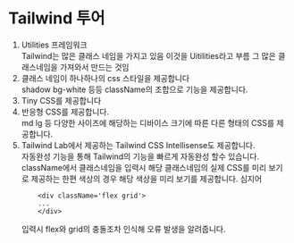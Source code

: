 # Tailwind 투어

<ol>
<li>Utilities 프레임워크</li>
Tailwind는 많은 클래스 네임을 가지고 있음 이것을 Uitilities라고 부름
그 많은 클래스네임을 가져와서 만드는 것임
<li>클래스 네임이 하나하나의 css 스타일을 제공합니다</li>
shadow bg-white 등등 className의 조합으로 기능을 제공합니다.
<li>Tiny CSS를 제공합니다</li>

<li>반응형 CSS를 제공합니다.</li>
md lg 등 다양한 사이즈에 해당하는 디바이스 크기에 따른 다른 형태의 CSS를 제공합니다.

<li>Tailwind Lab에서 제공하는 Tailwind CSS Intellisense도 제공합니다.</li>
자동완성 기능을 통해 Tailwind의 기능을 빠르게 자동완성 할수 있습니다.
className에서 클래스네임을 입력시 해당 클래스네임의 실제 CSS를 미리 보기로 제공하는 한편 색상의 경우 해당 색상을 미리 보기를 제공합니다.
심지어

```
    <div className='flex grid'>
    ...
    </div>
```

입력시 flex와 grid의 충돌조차 인식해 오류 발생을 알려줍니다.
</ol>